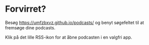 # Forvirret?

Besøg https://umfzbxvz.github.io/podcasts/ og benyt søgefeltet til at fremsøge dine podcasts.

Klik på det lille RSS-ikon for at åbne podcasten i en valgfri app. 
